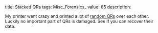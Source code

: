 title: Stacked QRs
tags: Misc_Forensics_
value: 85
description: <p>My printer went crazy and printed a lot of <a href="/tasks/stacked_qrs_2cea284164de58de695f550ee25f1550a53cb4b4.txz">random QRs</a> over each other.
Luckily no important part of QRs is damaged. See if you can recover their data.</p>

